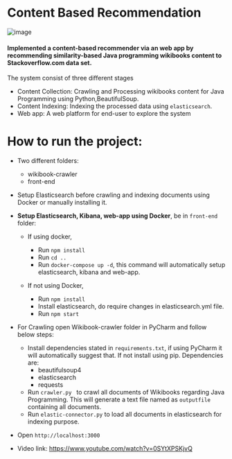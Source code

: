 # Content Based Recommendation
![image](https://user-images.githubusercontent.com/25477734/48756252-9cb0ae00-ec55-11e8-96e7-4a8fe43504e2.png)




#### Implemented a content-based recommender via an web app by recommending similarity-based Java programming wikibooks content to Stackoverflow.com data set.

The system consist of three different stages

  - Content Collection: Crawling and Processing wikibooks content for Java Programming using Python,BeautifulSoup.
  - Content Indexing: Indexing the processed data using `elasticsearch`.
  - Web app: A web platform for end-user to explore the system

# How to run the project:

   - Two different folders:
        - wikibook-crawler
        - front-end

   -  Setup Elasticsearch before crawling and indexing documents using Docker or manually installing it.

   - **Setup Elasticsearch, Kibana, web-app using Docker**, be in `front-end` folder:
        - If using docker,
            - Run `npm install`
            - Run `cd ..`
            - Run `docker-compose up -d`, this command will automatically setup elasticsearch, kibana and web-app.
           
        - If not using Docker,
            - Run `npm install`
            - Install elasticsearch, do require changes in elasticsearch.yml file.
            - Run `npm start`

   - For Crawling open Wikibook-crawler folder in PyCharm and follow below steps:
        - Install dependencies stated in `requirements.txt`, if using PyCharm it will automatically suggest that. If not install using pip. Dependencies are:
            - beautifulsoup4
            - elasticsearch
            - requests
        - Run `crawler.py ` to crawl all documents of Wikibooks regarding Java Programming. This will generate a text file named as `outputfile` containing all documents.
        - Run `elastic-connector.py` to load all documents in elasticsearch for indexing purpose.
    
   - Open `http://localhost:3000`
   - Video link: https://www.youtube.com/watch?v=0SYtXPSKjvQ

